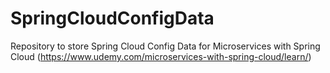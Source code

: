 # SpringCloudConfigData
Repository to store Spring Cloud Config Data for Microservices with Spring Cloud (https://www.udemy.com/microservices-with-spring-cloud/learn/)
